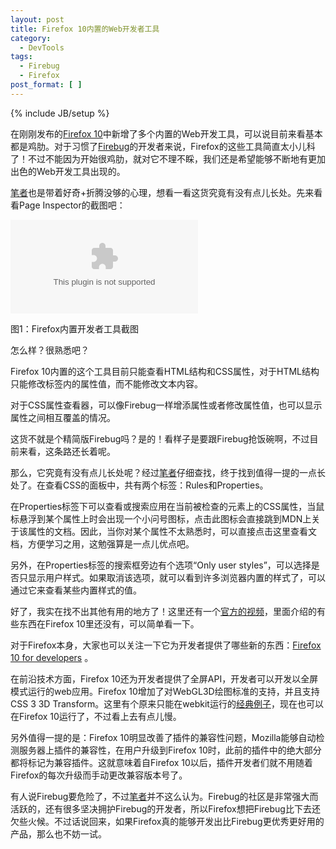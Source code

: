 ```yaml
---
layout: post
title: Firefox 10内置的Web开发者工具
category:
  - DevTools
tags:
  - Firebug
  - Firefox
post_format: [ ]
---
```

{% include JB/setup %}

在刚刚发布的[Firefox 10][1]中新增了多个内置的Web开发工具，可以说目前来看基本都是鸡肋。对于习惯了[Firebug][2]的开发者来说，Firefox的这些工具简直太小儿科了！不过不能因为开始很鸡肋，就对它不理不睬，我们还是希望能够不断地有更加出色的Web开发工具出现的。

[笔者][3]也是带着好奇+折腾没够的心理，想看一看这货究竟有没有点儿长处。先来看看Page Inspector的截图吧：

![][5]

图1：Firefox内置开发者工具截图

怎么样？很熟悉吧？

Firefox 10内置的这个工具目前只能查看HTML结构和CSS属性，对于HTML结构只能修改标签内的属性值，而不能修改文本内容。

对于CSS属性查看器，可以像Firebug一样增添属性或者修改属性值，也可以显示属性之间相互覆盖的情况。

这货不就是个精简版Firebug吗？是的！看样子是要跟Firebug抢饭碗啊，不过目前来看，这条路还长着呢。

那么，它究竟有没有点儿长处呢？经过[笔者][3]仔细查找，终于找到值得一提的一点长处了。在查看CSS的面板中，共有两个标签：Rules和Properties。

在Properties标签下可以查看或搜索应用在当前被检查的元素上的CSS属性，当鼠标悬浮到某个属性上时会出现一个小问号图标，点击此图标会直接跳到MDN上关于该属性的文档。因此，当你对某个属性不太熟悉时，可以直接点击这里查看文档，方便学习之用，这勉强算是一点儿优点吧。

另外，在Properties标签的搜索框旁边有个选项“Only user styles”，可以选择是否只显示用户样式。如果取消该选项，就可以看到许多浏览器内置的样式了，可以通过它来查看某些内置样式的值。

好了，我实在找不出其他有用的地方了！这里还有一个[官方的视频][5]，里面介绍的有些东西在Firefox 10里还没有，可以简单看一下。

对于Firefox本身，大家也可以关注一下它为开发者提供了哪些新的东西：[Firefox 10 for developers][6] 。

在前沿技术方面，Firefox 10还为开发者提供了全屏API，开发者可以开发以全屏模式运行的web应用。Firefox 10增加了对WebGL3D绘图标准的支持，并且支持CSS 3 3D Transform。这里有个原来只能在webkit运行的[经典例子][7]，现在也可以在Firefox 10运行了，不过看上去有点儿慢。

另外值得一提的是：Firefox 10明显改善了插件的兼容性问题，Mozilla能够自动检测服务器上插件的兼容性，在用户升级到Firefox 10时，此前的插件中的绝大部分都将标记为兼容插件。这就意味着自Firefox 10以后，插件开发者们就不用随着Firefox的每次升级而手动更改兼容版本号了。

有人说Firebug要危险了，不过[笔者][3]并不这么认为。Firebug的社区是非常强大而活跃的，还有很多坚决拥护Firebug的开发者，所以Firefox想把Firebug比下去还欠些火候。不过话说回来，如果Firefox真的能够开发出比Firebug更优秀更好用的产品，那么也不妨一试。

 [1]: http://www.mozilla.org/en-US/firefox/features/
 [2]: http://getfirebug.com/
 [3]: http://jiguang.github.com
 [4]: http://jiguang.github.com/content/uploads/2012/02/firefox_developer_tool.png
 [5]: http://player.youku.com/player.php/sid/XMzQ3NzM0MTI4/v.swf
 [6]: https://developer.mozilla.org/en/Firefox_10_for_developers
 [7]: http://www.webkit.org/blog-files/3d-transforms/poster-circle.html